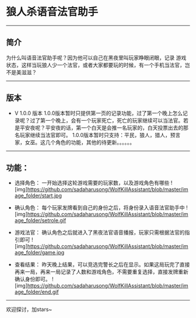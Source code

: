 # 狼人杀语音法官助手

------

##  简介 
为什么叫语音法官助手呢？因为他可以自己在黑夜里叫玩家睁眼闭眼，记录 游戏状态，这样当玩狼人少一个法官，或者大家都要玩的时候，有一个手机当法官，岂不是美滋滋？

------


## 版本
- V 1.0.0 版本
1.0.0版本暂时只提供第一页的记录功能，过了第一个晚上怎么记录呢？过了第一个晚上，会有一个玩家死亡，死亡的玩家继续可以当法官。若是平安夜呢？平安夜的话，第一个白天是会推一名玩家的，白天投票出去的那名玩家继续当法官即可。
1.0.0版本暂时只支持：平民，狼人，猎人，预言家，女巫。这几个角色的功能，其他的待更新。。。。。。

------

## 功能：
- 选择角色：
一开始选择这轮游戏需要的玩家数，以及游戏角色有哪些
![img]https://github.com/sadaharusong/WolfKillAssistant/blob/master/image_folder/start.jpg

- 确认角色：
每个玩家发牌看到自己的身份之后，将身份录入语音法官助手中
![img]https://github.com/sadaharusong/WolfKillAssistant/blob/master/image_folder/setrole.gif

- 游戏法官：
确认角色之后就进入了黑夜法官语音播报，玩家只需根据法官的指引即可
![img]https://github.com/sadaharusong/WolfKillAssistant/blob/master/image_folder/game.jpg

- 查看结果：
昨天晚上结果，可以竞选完警长之后在显示。如果这局玩完了直接再来一局，再来一局记录了人数和游戏角色，不需要重复选择，直接发牌重新确认身份即可。
![img]https://github.com/sadaharusong/WolfKillAssistant/blob/master/image_folder/end.gif

------
欢迎探讨，加stars~
